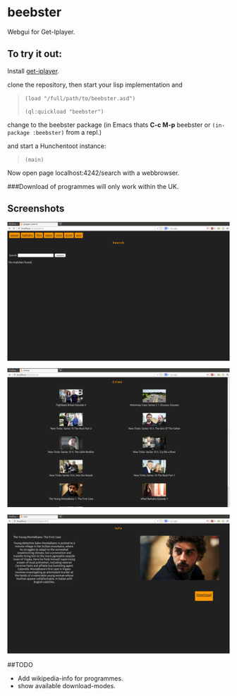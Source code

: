 beebster
========

Webgui for Get-Iplayer.



To try it out:
-------------

Install [get-iplayer](https://github.com/dinkypumpkin/get_iplayer). 

clone the repository, then start your lisp implementation and 
><pre><code>(load "/full/path/to/beebster.asd")</code></pre>
><pre><code>(ql:quickload "beebster")</code></pre>

change to the beebster package (in Emacs thats **C-c M-p** beebster or <code>(in-package :beebster)</code> from a repl.)


and start a Hunchentoot instance:
><pre><code>(main)</code></pre>

Now open page localhost:4242/search with a webbrowser.


###Download of programmes will only work within the UK.

Screenshots
-----------



![Search](https://github.com/mswift42/beebster/raw/master/Search.png)

![Categories](https://github.com/mswift42/beebster/raw/master/Categorylisting.png)

![Info](https://github.com/mswift42/beebster/raw/master/EpisodeInfo.png)


##TODO

* Add wikipedia-info for programmes.
* show available download-modes.


